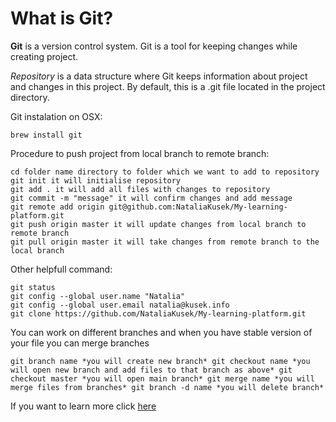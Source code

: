 # What is **Git**?

**Git** is a version control system. Git is a tool for keeping changes while creating project.

*Repository* is a data structure where Git keeps information about project and changes in this project. By default, this is a .git file located in the project directory.

Git instalation on OSX:
```
brew install git
```

Procedure to push project from local branch to remote branch:

```
cd folder name directory to folder which we want to add to repository
git init it will initialise repository
git add . it will add all files with changes to repository
git commit -m "message" it will confirm changes and add message
git remote add origin git@github.com:NataliaKusek/My-learning-platform.git
git push origin master it will update changes from local branch to remote branch
git pull origin master it will take changes from remote branch to the local branch
```
Other helpfull command:
```
git status
git config --global user.name "Natalia"
git config --global user.email natalia@kusek.info
git clone https://github.com/NataliaKusek/My-learning-platform.git
```

You can work on different branches and when you have stable version of your file you can merge branches

`
git branch name *you will create new branch*
git checkout name *you will open new branch and add files to that branch as above*
git checkout master *you will open main branch*
git merge name *you will merge files from branches*
git branch -d name *you will delete branch*
`


If you want to learn more click [here](https://git-scm.com/documentation "Git home page")

